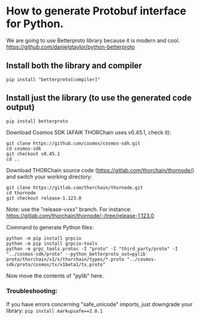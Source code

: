 
# How to generate Protobuf interface for Python.
We are going to use Betterproto library because it is modern and cool.
https://github.com/danielgtaylor/python-betterproto

## Install both the library and compiler
`pip install "betterproto[compiler]"`

## Install just the library (to use the generated code output)
`pip install betterproto`

Download Cosmos SDK (AFAIK THORChain uses v0.45.1, check it):
```
git clone https://github.com/cosmos/cosmos-sdk.git
cd cosmos-sdk
git checkout v0.45.1
cd ..
```


Download THORChain source code (https://gitlab.com/thorchain/thornode/) and switch your working directory:
```
git clone https://gitlab.com/thorchain/thornode.git
cd thornode
git checkout release-1.123.0
```


Note: use the "release-vxxx" branch. For instance: https://gitlab.com/thorchain/thornode/-/tree/release-1.123.0

Command to generate Python files:
```mkdir -p pylib
python -m pip install grpcio
python -m pip install grpcio-tools
python -m grpc_tools.protoc -I "proto" -I "third_party/proto" -I "../cosmos-sdk/proto" --python_betterproto_out=pylib proto/thorchain/v1/x/thorchain/types/*.proto "../cosmos-sdk/proto/cosmos/tx/v1beta1/tx.proto"
```

Now move the contents of "pylib" here.

### Troubleshooting:
If you have errors concerning "safe_unicode" imports, just downgrade your library:
`pip install markupsafe==2.0.1`
